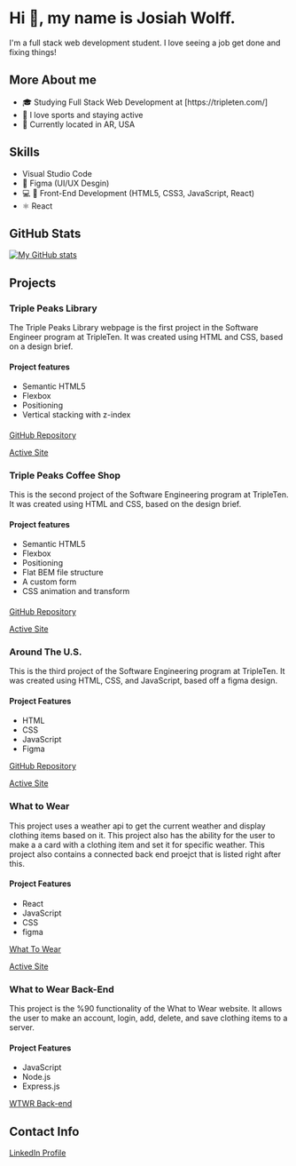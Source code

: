 <h1>Hi 👋, my name is Josiah Wolff.</h1>
I'm a full stack web development student. I love seeing a job get done and fixing things!

<h2>More About me</h2>

<ul>
<li>🎓 Studying Full Stack Web Development at [https://tripleten.com/]</li>
  <li>🏀 I love sports and staying active</li>
  <li>📍 Currently located in AR, USA</li>
</ul>

<h2>Skills</h2>

<ul>
  <li>Visual Studio Code</li>
  <li>🔧 Figma (UI/UX Desgin)</li>
  <li>💻 📱 Front-End Development (HTML5, CSS3, JavaScript, React)</li>
  <li>⚛️ React</li>
</ul>

<h2>GitHub Stats</h2>

[![My GitHub stats](https://github-readme-stats.vercel.app/api?username=josiah3311)](https://github.com/josiah3311/github-readme-stats)

<h2>Projects</h2>

<h3>Triple Peaks Library</h3>

The Triple Peaks Library webpage is the first project in the Software Engineer program at TripleTen. It was created using HTML and CSS, based on a design brief.

<h4>Project features</h4>
<ul>
<li>Semantic HTML5</li>
<li>Flexbox</li>
<li>Positioning</li>
<li>Vertical stacking with z-index</li>
</ul>

<h4></h4>

[GitHub Repository](https://JosiahWolff.github.io/se_project_library)

[Active Site](https://josiahwolff.github.io/se_project_library/)

<h3>Triple Peaks Coffee Shop</h3>

This is the second project of the Software Engineering program at TripleTen. It was created using HTML and CSS, based on the design brief.

<h4>Project features</h4>
<ul>
<li>Semantic HTML5</li>
<li>Flexbox</li>
<li>Positioning</li>
<li>Flat BEM file structure</li>
<li>A custom form</li>
<li>CSS animation and transform</li>
</ul>

<h4></h4>

[GitHub Repository](https://JosiahWolff.github.io/se_project_coffeeshop)

[Active Site](https://josiahwolff.github.io/se_project_coffeeshop/)

<h3>Around The U.S.</h3>

This is the third project of the Software Engineering program at TripleTen. It was created using HTML, CSS, and JavaScript, based off a figma design.

<h4>Project Features</h4>
<ul>
<li>HTML</li>
<li>CSS</li>
<li>JavaScript</li>
<li>Figma</li>
</ul>

[GitHub Repository](https://github.com/JosiahWolff/se_project_aroundtheus)

[Active Site](https://josiahwolff.github.io/se_project_aroundtheus/)

<h3>What to Wear</h3>

This project uses a weather api to get the current weather and display clothing items based on it. This project also has the ability for the user to make a a card with a clothing item and set it for specific weather. This project also contains a connected back end proejct that is listed right after this.

<h4>Project Features</h4>
<ul>
  <li>React</li>
  <li>JavaScript</li>
  <li>CSS</li>
  <li>figma</li>
</ul>

[What To Wear](https://github.com/JosiahWolff/se_project_react)

[Active Site](https://wtwrByJosiah3311.crabdance.com)

<h3>What to Wear Back-End</h3>

This project is the %90 functionality of the What to Wear website. It allows the user to make an account, login, add, delete, and save clothing items to a server.

<h4>Project Features</h4>
<ul>
  <li>JavaScript</li>
  <li>Node.js</li>
  <li>Express.js</li>
</ul>

[WTWR Back-end](https://github.com/JosiahWolff/se_project_express)

<h2>Contact Info</h2>

[LinkedIn Profile](https://linkedin.com/in/josiah-wolff)

<!--
**josiah3311/josiah3311** is a ✨ _special_ ✨ repository because its `README.md` (this file) appears on your GitHub profile.

Here are some ideas to get you started:

- 🔭 I’m currently working on ...
- 🌱 I’m currently learning ...
- 👯 I’m looking to collaborate on ...
- 🤔 I’m looking for help with ...
- 💬 Ask me about ...
- 📫 How to reach me: ...
- 😄 Pronouns: ...
- ⚡ Fun fact: ...
-->
